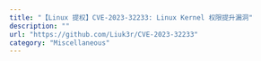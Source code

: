 ```yaml
---
title: "【Linux 提权】CVE-2023-32233: Linux Kernel 权限提升漏洞"
description: ""
url: "https://github.com/Liuk3r/CVE-2023-32233"
category: "Miscellaneous"
---
```

